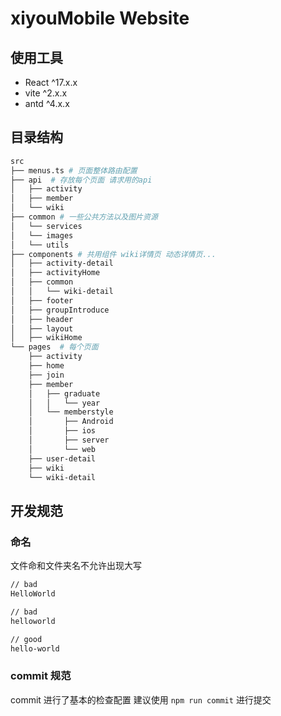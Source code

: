 # xiyouMobile Website

## 使用工具

- React ^17.x.x
- vite ^2.x.x
- antd ^4.x.x

## 目录结构

```bash
src
├── menus.ts # 页面整体路由配置
├── api  # 存放每个页面 请求用的api
│   ├── activity
│   ├── member
│   └── wiki
├── common # 一些公共方法以及图片资源
│   └── services
│   └── images
│   └── utils
├── components # 共用组件 wiki详情页 动态详情页...
│   ├── activity-detail
│   ├── activityHome
│   ├── common
│   │   └── wiki-detail
│   ├── footer
│   ├── groupIntroduce
│   ├── header
│   ├── layout
│   ├── wikiHome
└── pages  # 每个页面
    ├── activity
    ├── home
    ├── join
    ├── member
    │   ├── graduate
    │   │   └── year
    │   └── memberstyle
    │       ├── Android
    │       ├── ios
    │       ├── server
    │       └── web
    ├── user-detail
    ├── wiki
    └── wiki-detail

```

##

## 开发规范

### 命名

文件命和文件夹名不允许出现大写

```bash
// bad
HelloWorld

// bad
helloworld

// good
hello-world
```

### commit 规范

commit 进行了基本的检查配置
建议使用 `npm run commit` 进行提交

